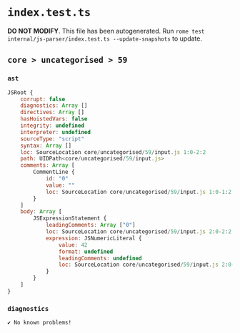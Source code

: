 # `index.test.ts`

**DO NOT MODIFY**. This file has been autogenerated. Run `rome test internal/js-parser/index.test.ts --update-snapshots` to update.

## `core > uncategorised > 59`

### `ast`

```javascript
JSRoot {
	corrupt: false
	diagnostics: Array []
	directives: Array []
	hasHoistedVars: false
	integrity: undefined
	interpreter: undefined
	sourceType: "script"
	syntax: Array []
	loc: SourceLocation core/uncategorised/59/input.js 1:0-2:2
	path: UIDPath<core/uncategorised/59/input.js>
	comments: Array [
		CommentLine {
			id: "0"
			value: ""
			loc: SourceLocation core/uncategorised/59/input.js 1:0-1:2
		}
	]
	body: Array [
		JSExpressionStatement {
			leadingComments: Array ["0"]
			loc: SourceLocation core/uncategorised/59/input.js 2:0-2:2
			expression: JSNumericLiteral {
				value: 42
				format: undefined
				leadingComments: undefined
				loc: SourceLocation core/uncategorised/59/input.js 2:0-2:2
			}
		}
	]
}
```

### `diagnostics`

```
✔ No known problems!

```
